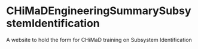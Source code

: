 # CHiMaDEngineeringSummarySubsystemIdentification
A website to hold the form for CHiMaD training on Subsystem Identification
